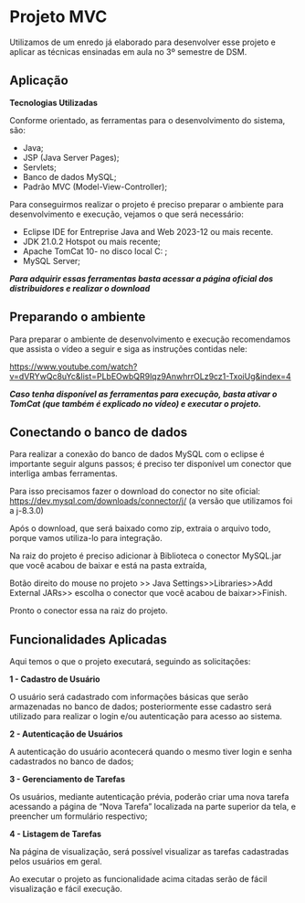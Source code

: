 # Projeto MVC

Utilizamos de um enredo já elaborado para desenvolver esse projeto e aplicar as técnicas ensinadas em aula no 3º semestre de DSM.

## Aplicação

**Tecnologias Utilizadas**

Conforme orientado, as ferramentas para o desenvolvimento do sistema, são:

- Java;
- JSP (Java Server Pages);
- Servlets;
- Banco de dados MySQL;
- Padrão MVC (Model-View-Controller);

Para conseguirmos realizar o projeto é preciso preparar o ambiente para desenvolvimento e execução, vejamos o que será necessário:

- Eclipse IDE for Entreprise Java and Web 2023-12 ou mais recente.
- JDK 21.0.2 Hotspot ou mais recente;
- Apache TomCat 10- no disco local C: ;
- MySQL Server;

***Para adquirir essas ferramentas basta acessar a página oficial dos distribuidores e realizar o download***

## Preparando o ambiente

Para preparar o ambiente de desenvolvimento e execução recomendamos que assista o vídeo a seguir e siga as instruções contidas nele:

https://www.youtube.com/watch?v=dVRYwQc8uYc&list=PLbEOwbQR9lqz9AnwhrrOLz9cz1-TxoiUg&index=4

***Caso tenha disponível as ferramentas para execução, basta ativar o TomCat (que também é explicado no vídeo) e executar o projeto.***

## Conectando o banco de dados

Para realizar a conexão do banco de dados MySQL com o eclipse é importante seguir alguns passos; é preciso ter disponível um conector que interliga ambas ferramentas.

Para isso precisamos fazer o download do conector no site oficial:  https://dev.mysql.com/downloads/connector/j/ (a versão que utilizamos foi a j-8.3.0)

Após o download, que será baixado como zip, extraia o arquivo todo, porque vamos utiliza-lo para integração.

Na raiz do projeto é preciso adicionar à Biblioteca o conector MySQL.jar que você acabou de baixar e está na pasta extraída,

Botão direito do mouse no projeto >> Java Settings>>Libraries>>Add External JARs>> escolha o conector que você acabou de baixar>>Finish.

Pronto o conector essa na raiz do projeto.

## Funcionalidades Aplicadas

Aqui temos o que o projeto executará, seguindo as solicitações:

**1 - Cadastro de Usuário**

O usuário será cadastrado com informações básicas que serão armazenadas no banco de dados; posteriormente esse cadastro será utilizado para realizar o login e/ou  autenticação para acesso ao sistema.

**2 - Autenticação de Usuários**

A autenticação do usuário acontecerá quando o mesmo tiver login e senha cadastrados no banco de dados;

**3 - Gerenciamento de Tarefas**

Os usuários, mediante autenticação prévia, poderão criar uma nova tarefa acessando a página de “Nova Tarefa” localizada na parte superior da tela, e preencher um formulário respectivo;

**4 - Listagem de Tarefas**

Na página de visualização, será possível visualizar as tarefas cadastradas pelos usuários em geral.

Ao executar o projeto as funcionalidade acima citadas serão de fácil visualização e fácil execução.